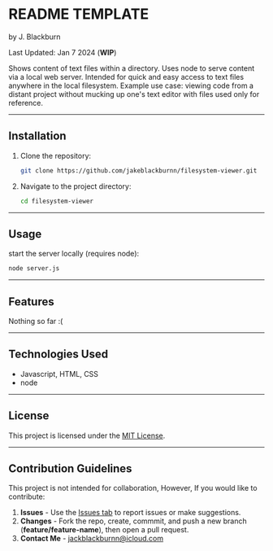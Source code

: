 # README TEMPLATE

by J. Blackburn

Last Updated: Jan 7 2024 (**WIP**)

Shows content of text files within a directory. Uses node to serve content via a local web server.
Intended for quick and easy access to text files anywhere in the local filesystem. 
Example use case: viewing code from a distant project without mucking up one's text editor with files used only for reference.

***

## Installation

1. Clone the repository:
   ```bash
   git clone https://github.com/jakeblackburnn/filesystem-viewer.git
   ```
2. Navigate to the project directory:
   ```bash
   cd filesystem-viewer
   ```

---

## Usage

start the server locally (requires node):
``` bash
node server.js
```

---

## Features

Nothing so far :(

---

## Technologies Used

* Javascript, HTML, CSS
* node

---

## License

This project is licensed under the [MIT License](LICENSE).

---

## Contribution Guidelines

This project is not intended for collaboration, However, If you would like to contribute:

1. **Issues** - Use the [Issues tab](https://github.com/jakeblackburnn/filesystem-viewer/issues) to report issues or make suggestions. 
2. **Changes** - Fork the repo, create, commmit, and push a new branch (**feature/feature-name**), then open a pull request. 
3. **Contact Me** - jackblackburnn@icloud.com

